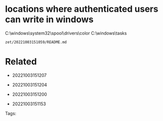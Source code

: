 # locations where authenticated users can write in windows
C:\windows\system32\spool\drivers\color
C:\windows\tasks

` zet/20221003151059/README.md `

# Related

- 20221003151207

- 20221003151204

- 20221003151200

- 20221003151153


Tags:

    

